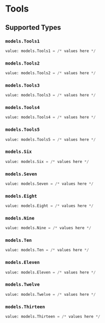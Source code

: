 # Tools


## Supported Types

### `models.Tools1`

```python
value: models.Tools1 = /* values here */
```

### `models.Tools2`

```python
value: models.Tools2 = /* values here */
```

### `models.Tools3`

```python
value: models.Tools3 = /* values here */
```

### `models.Tools4`

```python
value: models.Tools4 = /* values here */
```

### `models.Tools5`

```python
value: models.Tools5 = /* values here */
```

### `models.Six`

```python
value: models.Six = /* values here */
```

### `models.Seven`

```python
value: models.Seven = /* values here */
```

### `models.Eight`

```python
value: models.Eight = /* values here */
```

### `models.Nine`

```python
value: models.Nine = /* values here */
```

### `models.Ten`

```python
value: models.Ten = /* values here */
```

### `models.Eleven`

```python
value: models.Eleven = /* values here */
```

### `models.Twelve`

```python
value: models.Twelve = /* values here */
```

### `models.Thirteen`

```python
value: models.Thirteen = /* values here */
```

